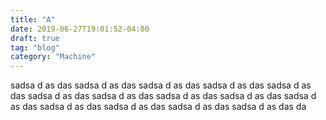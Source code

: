 ```yaml
---
title: "A"
date: 2019-06-27T19:01:52-04:00
draft: true
tag: "blog"
category: "Machine"
---
```



sadsa
d
as
das
sadsa
d
as
das
sadsa
d
as
das
sadsa
d
as
das
sadsa
d
as
das
sadsa
d
as
das
sadsa
d
as
das
sadsa
d
as
das
sadsa
d
as
das
sadsa
d
as
das
sadsa
d
as
das
sadsa
d
as
das
sadsa
d
as
das
sadsa
d
as
das
da



